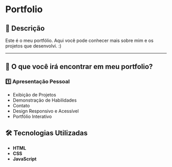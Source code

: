 # Portfolio

## 📌 Descrição
Este é o meu portfólio. Aqui você pode conhecer mais sobre mim e os projetos que desenvolvi. :)

---

## 🚀 O que você irá encontrar em meu portfolio?
### 1️⃣ Apresentação Pessoal
- Exibição de Projetos
- Demonstração de Habilidades
- Contato
- Design Responsivo e Acessível
- Portfólio Interativo


## 🛠 Tecnologias Utilizadas
- **HTML** 
- **CSS** 
- **JavaScript** 

